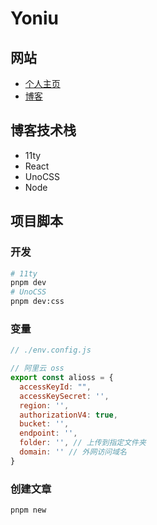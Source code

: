 # Yoniu

## 网站

- [个人主页](https://200011.net)
- [博客](https://blog.200011.net)

## 博客技术栈

- 11ty
- React
- UnoCSS
- Node

## 项目脚本

### 开发

```bash
# 11ty
pnpm dev
# UnoCSS
pnpm dev:css
```

### 变量

```js
// ./env.config.js

// 阿里云 oss
export const alioss = {
  accessKeyId: "",
  accessKeySecret: '',
  region: '',
  authorizationV4: true,
  bucket: '',
  endpoint: '',
  folder: '', // 上传到指定文件夹
  domain: '' // 外网访问域名
}
```

### 创建文章

```bash
pnpm new
```
